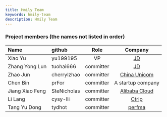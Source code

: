 ```yaml
---
title: Hmily Team
keywords: hmily-team
description: Hmily Team
---
```


### Project members (the names not listed in order)


|Name                      | github  |  Role   | Company |
|:------------------------ |:----- |:-------: |:-------:|
|Xiao Yu                   |yu199195    |  VP          | [JD](https://jd.com)     |
|Zhang Yong Lun            |tuohai666   |  committer   | [JD](https://jd.com)     |
|Zhao Jun                  |cherrylzhao |  committer   | [China Unicom](http://chinaunicom.com.cn/) |
|Chen Bin                  |prFor       |  committer   | A startup company   |
|Jiang Xiao Feng           |SteNicholas |  committer   | [Alibaba Cloud](https://cn.aliyun.com/) |
|Li Lang                   |cysy-lli    |  committer   | [Ctrip](https://www.ctrip.com/)     |
|Tang Yu Dong              |tydhot      |  committer   | [perfma](https://perfma.com/)       |
